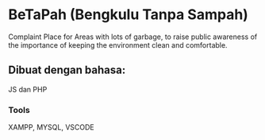 # BeTaPah (Bengkulu Tanpa Sampah)
Complaint Place for Areas with lots of garbage, to raise public awareness of the importance of keeping the environment clean and comfortable.

## Dibuat dengan bahasa: 
JS dan PHP

### Tools 
XAMPP, MYSQL, VSCODE
